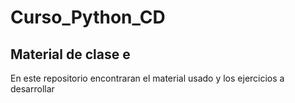 # Curso_Python_CD
## Material de clase e
En este repositorio encontraran el material usado y los ejercicios a desarrollar

